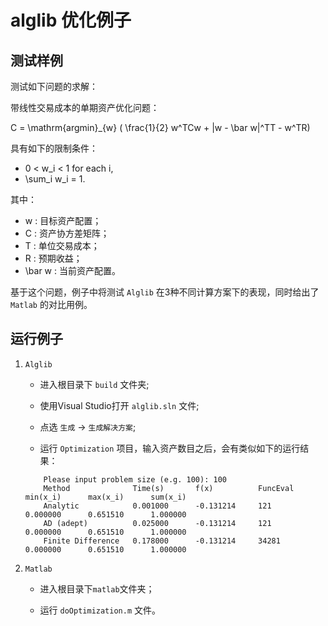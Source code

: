 alglib 优化例子
========================

测试样例
------------------------

测试如下问题的求解：

带线性交易成本的单期资产优化问题：

C = \mathrm{argmin}_{w} ( \frac{1}{2} w^TCw + |w - \bar w|^TT - w^TR)

具有如下的限制条件：

* 0 < w_i < 1 for each i,
* \sum_i w_i = 1.

其中：

* w : 目标资产配置；
* C : 资产协方差矩阵；
* T : 单位交易成本；
* R : 预期收益；
* \bar w : 当前资产配置。

基于这个问题，例子中将测试 ``Alglib`` 在3种不同计算方案下的表现，同时给出了 ``Matlab`` 的对比用例。

运行例子
--------------------------

1. ``Alglib``

    * 进入根目录下 ``build`` 文件夹;

    * 使用Visual Studio打开 ``alglib.sln`` 文件;
    
    * 点选 ``生成`` -> ``生成解决方案``;
    
    * 运行 ``Optimization`` 项目，输入资产数目之后，会有类似如下的运行结果：

    ```cplusplus
        Please input problem size (e.g. 100): 100
        Method              Time(s)       f(x)          FuncEval      min(x_i)      max(x_i)      sum(x_i)
        Analytic            0.001000      -0.131214     121           0.000000      0.651510      1.000000
        AD (adept)          0.025000      -0.131214     121           0.000000      0.651510      1.000000
        Finite Difference   0.178000      -0.131214     34281         0.000000      0.651510      1.000000
    ```

2. ``Matlab``

    * 进入根目录下``matlab``文件夹；
    
    * 运行 ``doOptimization.m`` 文件。

